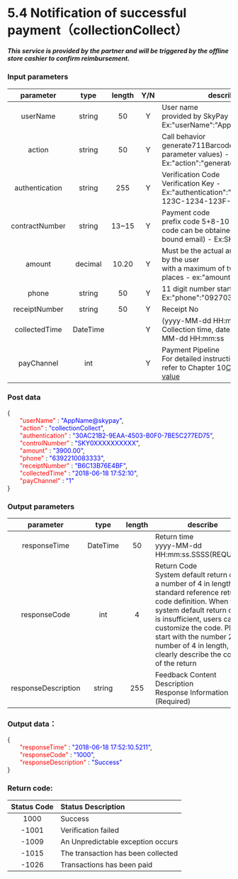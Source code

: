 # 5.4 Notification of successful payment（collectionCollect）

##### This service is provided by the partner and will be triggered by the offline store cashier to confirm reimbursement.

### Input parameters
| parameter                        |    type     | length   |Y/N |describe|
| :-------------------------: | :-----------: |:-----:|:----:|--------------------------------|   
|userName|string|50|Y|User name<br> provided by SkyPay - Ex:"userName":"AppName@skypay"|
|action|string|50|Y|Call behavior<br>generate711Barcode(Fixed parameter values) - Ex:"action":"generate711Barcode"|
|authentication|string |255|Y|Verification Code<br>  Verification Key - Ex:"authentication":"E1234567-123C-1234-123F-A12345670"|
|contractNumber |string|13~15|Y|Payment code<br> prefix code 5+8-10 digits (prefix code can be obtained from the bound email) - Ex:SKY**12345678|
|amount|decimal|10.20|Y|Must be the actual amount received by the user<br> with a maximum of two decimal places -  ex:"amount":3400.00|
|phone|string|50|Y|11 digit number starting with 09  Ex:"phone":"09270348095"|
|receiptNumber  |string|50|Y|  Receipt No|
|collectedTime|DateTime| |Y|(yyyy-MM-dd HH:mm:ss) <br> Collection time, date format yyyy-MM-dd HH:mm:ss|
|payChannel|int||Y|Payment Pipeline <br> For detailed instructions, please refer to Chapter 10[Channel code value](../Paymentpipeline/Paymentpipeline1.md)|

### Post data


{<br>
    <font color=red>&ensp;&ensp;&ensp;&ensp;"userName"</font> : <font color=blue>"AppName@skypay"</font>,<br>
    <font color=red>&ensp;&ensp;&ensp;&ensp;"action"</font> : <font color=blue>"collectionCollect"</font>,<br>
    <font color=red>&ensp;&ensp;&ensp;&ensp;"authentication"</font> : <font color=blue>"30AC21B2-9EAA-4503-B0F0-7BE5C277ED75"</font>,<br>
    <font color=red>&ensp;&ensp;&ensp;&ensp;"controlNumber"</font> : <font color=blue>"SKY0XXXXXXXXXX"</font>,<br>
    <font color=red>&ensp;&ensp;&ensp;&ensp;"amount"</font> : <font color=blue>"3900.00"</font>,<br>
    <font color=red>&ensp;&ensp;&ensp;&ensp;"phone"</font> : <font color=blue>"6392210083333"</font>,<br>
    <font color=red>&ensp;&ensp;&ensp;&ensp;"receiptNumber"</font> : <font color=blue>"B6C13B76E4BF"</font>,<br>
    <font color=red>&ensp;&ensp;&ensp;&ensp;"collectedTime"</font> : <font color=blue>"2018-06-18 17:52:10"</font>,<br>
    <font color=red>&ensp;&ensp;&ensp;&ensp;"payChannel"</font> : <font color=blue>"1"</font><br>
}


### Output parameters
| parameter                        |    type     | length   |describe|
| :-------------------------: | :-----------: |:-----:|--------------------------------|   
|responseTime|DateTime|50|Return time <br> yyyy-MM-dd HH:mm:ss.SSSS(REQUIRED)|
|responseCode |int|4|Return Code <br> System default return code, a number of 4 in length, standard reference return code definition. When the system default return code is insufficient, users can customize the code. Please start with the number 2, a number of 4 in length, and clearly describe the content of the return|
|responseDescription |string|255|Feedback Content Description<br> Response Information (Required)|

### Output data：


{<br>
  <font color=red>&ensp;&ensp;&ensp;&ensp;"responseTime"</font> : <font color=blue>"2018-06-18 17:52:10.5211"</font>,<br>
  <font color=red>&ensp;&ensp;&ensp;&ensp;"responseCode"</font> : <font color=blue>"1000"</font>,<br>
  <font color=red>&ensp;&ensp;&ensp;&ensp;"responseDescription"</font> : <font color=blue>"Success"</font><br>
}


### Return code:

| Status  Code                      |    Status Description     | 
| :-------------------------: | :----------- |
|1000 |Success|
|-1001|Verification  failed|
|-1009|An Unpredictable exception occurs|
|-1015|The transaction has been collected|
|-1026|Transactions has been paid|









